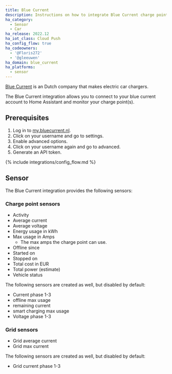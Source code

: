 ```yaml
---
title: Blue Current
description: Instructions on how to integrate Blue Current charge points within Home Assistant.
ha_category:
  - Sensor
  - Car
ha_release: 2022.12
ha_iot_class: Cloud Push
ha_config_flow: true
ha_codeowners:
  - '@Floris272'
  - '@gleeuwen'
ha_domain: blue_current
ha_platforms:
  - sensor
---
```


[Blue Current](https://www.bluecurrent.nl/) is an Dutch company that makes electric car chargers.

The Blue Current integration allows you to connect to your blue current account to Home Assistant and monitor your charge point(s).

## Prerequisites

1. Log in to [my.bluecurrent.nl](https://my.bluecurrent.nl/).
2. Click on your username and go to settings.
3. Enable advanced options.
4. Click on your username again and go to advanced.
5. Generate an API token.

{% include integrations/config_flow.md %}

## Sensor

The Blue Current integration provides the following sensors:

### Charge point sensors

- Activity
- Average current
- Average voltage
- Energy usage in kWh
- Max usage in Amps
  - The max amps the charge point can use.
- Offline since
- Started on
- Stopped on
- Total cost in EUR
- Total power (estimate)
- Vehicle status

The following sensors are created as well, but disabled by default:

- Current phase 1-3
- offline max usage
- remaining current
- smart charging max usage
- Voltage phase 1-3

### Grid sensors

- Grid average current
- Grid max current

The following sensors are created as well, but disabled by default:

- Grid current phase 1-3
